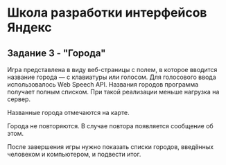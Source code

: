 # Школа разработки интерфейсов Яндекс
## Задание 3 - "Города"

Игра представлена в виду веб-страницы с полем, в которое вводится название города — с клавиатуры или голосом.
Для голосового ввода использовалось Web Speech API. 
Названия городов программа получает полным списком. При такой реализации меньше нагрузка на сервер.

Названные города отмечаются на карте.

Города не повторяются. В случае повтора появляется сообщение об этом. 

После завершения игры нужно показать списки городов, введённых человеком и компьютером, и подвести итог.
